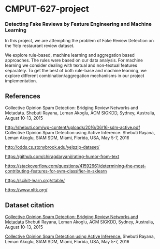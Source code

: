 # CMPUT-627-project

### Detecting Fake Reviews by Feature Engineering and Machine Learning

In this project, we are attempting the problem of Fake Review Detection on the Yelp restaurant review dataset. 

We explore rule-based, machine learning and aggregation based approaches. The rules were based on our data analysis. For machine learning we consider dealing with textual and non-textual features separately. To get the best of both rule-base and machine learning, we explore different combination/aggregation mechaniisms in our project implementation.  


## References


Collective Opinion Spam Detection: Bridging Review Networks and Metadata. Shebuti Rayana, Leman Akoglu, ACM SIGKDD, Sydney, Australia, August 10-13, 2015

http://shebuti.com/wp-content/uploads/2016/06/16-sdm-active.pdf
Collective Opinion Spam Detection using Active Inference. Shebuti Rayana, Leman Akoglu, SIAM SDM, Miami, Florida, USA, May 5-7, 2016

http://odds.cs.stonybrook.edu/yelpzip-dataset/

https://github.com/chiragdaryani/rating-humor-from-text

https://stackoverflow.com/questions/41592661/determining-the-most-contributing-features-for-svm-classifier-in-sklearn

https://scikit-learn.org/stable/

https://www.nltk.org/


## Dataset citation
[
Collective Opinion Spam Detection: Bridging Review Networks and Metadata](http://shebuti.com/wp-content/uploads/2016/06/15-kdd-collectiveopinionspam.pdf) Shebuti Rayana, Leman Akoglu, ACM SIGKDD, Sydney, Australia, August 10-13, 2015

[Collective Opinion Spam Detection using Active Inference.](http://shebuti.com/wp-content/uploads/2016/06/16-sdm-active.pdf) Shebuti Rayana, Leman Akoglu, SIAM SDM, Miami, Florida, USA, May 5-7, 2016

